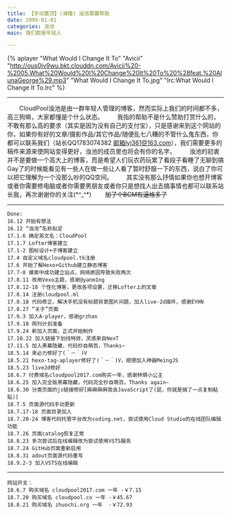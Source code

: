 ```yaml
---
title: 【手动置顶】(滑稽) 浊池需要帮助
date: 2099-01-01
categories: 浊池
main: 我们都是年轻人

---
```

{% aplayer "What Would I Change It To" "Avicii" "http://ous0jv9wu.bkt.clouddn.com/Avicii%20-%2005.What%20Would%20I%20Change%20It%20To%20%28feat.%20AlunaGeorge%29.mp3" "What Would I Change It To.jpg" "lrc:What Would I Change It To.lrc" %}

---
　　CloudPool浊池是由一群年轻人管理的博客，然而实际上我们的时间都不多，高三狗嘛，大家都懂是个什么状态。
　　我指的帮助不是什么赞助打赏什么的，不敢有那么高的要求（其实是因为没有自己的支付宝），只是感谢来到这个网站的你，如果你有好的文章/摄影作品/其它作品/随便乱七八糟的不管什么鬼东西，你都可以联系我们（站长QQ1783074382 邮箱lyj361@163.com），我们需要更多的稿件来源来使网站变得更好，浊池的成员里也将会有你的名字。
　　浊池的初衷并不是要做一个高大上的博客，而是希望人们玩农药玩累了看段子看睡了无聊到搞Gay了的时候能看见有一些人在做一些让人看了暂时舒服一下的东西，说白了你可以把它理解为一个没那么吵的QQ空间。
　　其实没有那么抒情如果你也想开博客或者你需要修电脑或者你需要男朋友或者你只是想找人出去搞事情也都可以联系站长我，再次谢谢你的关注(\*^_^\*)
　　~~加了个BGM有逼格多了~~

---
    Done:
    16.12 开始有想法
    16.12 “浊池”名称拟定
    17.1.6 确定英文名：CloudPool
    17.1.7 Lofter博客建立
    17.1-2 图标设计+子博客建立
    17.4 自定义域名cloudpool.tk注册
    17.6 开始了解Hexo+Github建立静态博客
    17.7-8 摸索中成功建立站点，网络原因导致失败两次
    17.8.11 改用Vexo主题，感谢@yanm1ng
    17.8.12-18 个性化博客，更改各项设置，迁移Lofter上的文章
    17.8.14 注册cloudpool.ml
    17.8.18 代码修正，解决手机没有标题背景图片问题，加入live-2d插件，感谢EYHN
    17.8.27 “关于”页面
    17.9.3 加入A-player，感谢grzhan
    17.9.10 网刊计划准备
    17.9.24 新加入页面，正式开始制作
    17.10.22 加入链接下划线特效，灵感来自NexT
    17.11.5 加入黑幕隐藏，代码抄自萌百，Thanks~
    18.5.14 来必力修好了(＾－＾)V
    18.5.21 hexo-tag-aplayer修好了(＾－＾)V，顺便加入神器MeingJS
    18.5.23 live2d修好
    18.6.7 付费域名cloudpool2017.com购买一年，感谢林萌小公主
    18.6.25 加入完全版黑幕隐藏，代码完全抄自萌百，Thanks again~
    18.6.30 分类页面的js链接修好[麻麻麻麻我会JavaScript了(屁，你就是搞了一点复制粘贴)]
    18.7.5 页面源代码手动更新
    18.7.17-18 页面目录加入
    18.7.20-24 博客代码托管平台改为coding.net，尝试使用Cloud Studio的在线团队编辑功能
    18.7.26 页面catalog恢复正常
    18.8.23 多次尝试后在线编辑改为尝试使用VSTS服务
    18.7.24 GitHub页面重新启用
    18.8.31 adout页面源代码重写
    18.9.2-3 加入VSTS在线编辑
---
    网站开支：
    18.6.7 购买域名 cloudpool2017.com 一年 -￥7.15
    18.7.20 购买域名 cloudpool.co 一年 -￥45.67
    18.8.21 购买域名 zhuochi.org 一年  -￥72.93
